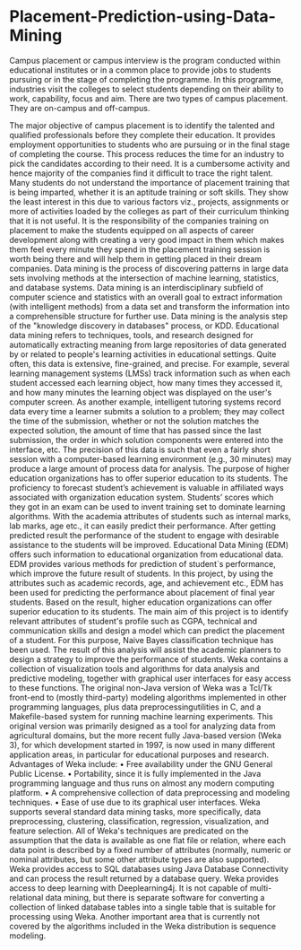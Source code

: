 # Placement-Prediction-using-Data-Mining
Campus placement or campus interview is the program conducted within educational institutes or in a common place to provide jobs to students pursuing or in the stage of completing the programme. In this programme, industries visit the colleges to select students depending on their ability to work, capability, focus and aim.
There are two types of campus placement. They are on-campus and off-campus.

 

The major objective of campus placement is to identify the talented and qualified professionals before they complete their education. It provides employment opportunities to students who are pursuing or in the final stage of completing the course. This process reduces the time for an industry to pick the candidates according to their need. It is a cumbersome activity and hence majority of the companies find it difficult to trace the right talent. Many students do not understand the importance of placement training that is being imparted, whether it is an aptitude training or soft skills. They show the least interest in this due to various factors viz., projects, assignments or more of activities loaded by the colleges as part of their curriculum thinking that it is not useful. It is the responsibility of the companies training on placement to make the students equipped on all aspects of career development along with creating a very good impact in them which makes them feel every minute they spend in the placement training session is worth being there and will help them in getting placed in their dream companies.
Data mining is the process of discovering patterns in large data sets involving methods at the intersection of machine learning, statistics, and database systems. Data mining is an interdisciplinary subfield of computer science and statistics with an overall goal to extract information (with intelligent methods) from a data set and transform the information into a comprehensible structure for further use. Data mining is the analysis step of the "knowledge discovery in databases" process, or KDD.
Educational data mining refers to techniques, tools, and research designed for automatically extracting meaning from large repositories of data generated by or related to people's learning activities in educational settings. Quite often, this data is extensive, fine-grained, and precise. For example, several learning management systems (LMSs) track information such as when each student accessed each learning object, how many times they accessed it, and how many minutes the learning object was displayed on the user's computer screen. As another example, intelligent tutoring systems record data every time a learner submits a solution to a problem; they may collect the time of the submission, whether or not the solution matches the expected solution, the amount of time that has passed since the last submission, the order in which solution components were entered into the interface, etc. The precision of this data is such that even a fairly short session with a computer-based learning environment (e.g., 30 minutes) may produce a large amount of process data for analysis.
The purpose of higher education organizations has to offer superior education to its students. The proficiency to forecast student’s achievement is valuable in affiliated ways associated with organization education system. Students’ scores which they got in an exam can be used to invent training set to dominate learning algorithms. With the academia attributes of students such as internal marks, lab marks, age etc., it can easily predict their performance. After getting predicted result the performance of the student to engage with desirable assistance to the students will be improved. Educational Data Mining (EDM) offers such information to educational organization from educational data. EDM provides various methods for prediction of student`s performance, which improve the future result of students. In this project, by using the attributes such as academic records, age, and achievement etc., EDM has been used for predicting the performance about placement of final year students. Based on the result, higher education organizations can offer superior education to its students.
The main aim of this project is to identify relevant attributes of student's profile such as CGPA, technical and communication skills and design a model which can predict the placement of a student. For this purpose, Naive Bayes classification technique has been used. The result of this analysis will assist the academic planners to design a strategy to improve the performance of students. 
Weka contains a collection of visualization tools and algorithms for data analysis and predictive modeling, together with graphical user interfaces for easy access to these functions. The original non-Java version of Weka was a Tcl/Tk front-end to (mostly third-party) modeling algorithms implemented in other programming languages, plus data preprocessingutilities in C, and a Makefile-based system for running machine learning experiments. This original version was primarily designed as a tool for analyzing data from agricultural domains, but the more recent fully Java-based version (Weka 3), for which development started in 1997, is now used in many different application areas, in particular for educational purposes and research. Advantages of Weka include:
•	Free availability under the GNU General Public License.
•	Portability, since it is fully implemented in the Java programming language and thus runs on almost any modern computing platform.
•	A comprehensive collection of data preprocessing and modeling techniques.
•	Ease of use due to its graphical user interfaces.
Weka supports several standard data mining tasks, more specifically, data preprocessing, clustering, classification, regression, visualization, and feature selection. All of Weka's techniques are predicated on the assumption that the data is available as one flat file or relation, where each data point is described by a fixed number of attributes (normally, numeric or nominal attributes, but some other attribute types are also supported). Weka provides access to SQL databases using Java Database Connectivity and can process the result returned by a database query. Weka provides access to deep learning with Deeplearning4j. It is not capable of multi-relational data mining, but there is separate software for converting a collection of linked database tables into a single table that is suitable for processing using Weka. Another important area that is currently not covered by the algorithms included in the Weka distribution is sequence modeling.

